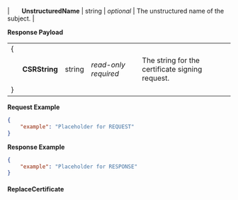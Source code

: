 | &nbsp;&nbsp;&nbsp;&nbsp;&nbsp;&nbsp;**UnstructuredName** | string | *optional* | The unstructured name of the subject. |

**Response Payload**

|     |     |     |     |
| --- | --- | --- | --- |
| { |  |  |  |
| &nbsp;&nbsp;&nbsp;&nbsp;&nbsp;&nbsp;**CSRString** | string | *read-only required* | The string for the certificate signing request. |
| } |  |  |  |

**Request Example**

```json
{
    "example": "Placeholder for REQUEST"
}
```


**Response Example**

```json
{
    "example": "Placeholder for RESPONSE"
}
```



#### ReplaceCertificate
